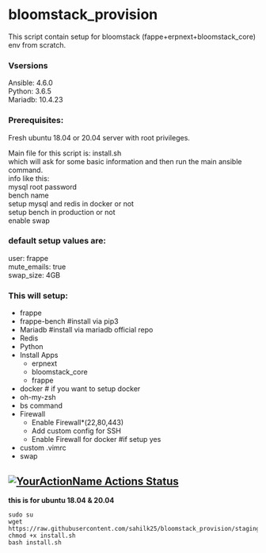 # bloomstack_provision
This script contain setup for bloomstack (fappe+erpnext+bloomstack_core) env from scratch.  

### Vsersions
Ansible: 4.6.0  
Python: 3.6.5  
Mariadb: 10.4.23  

### Prerequisites:  
Fresh ubuntu 18.04 or 20.04 server with root privileges.  

Main file for this script is: install.sh  
which will ask for some basic information and then run the main ansible command.  
info like this:  
mysql root password  
bench name  
setup mysql and redis in docker or not  
setup bench in production or not  
enable swap  

### default setup values are:  
user: frappe  
mute_emails: true  
swap_size: 4GB  

### This will setup:
- frappe 
- frappe-bench #install via pip3
- Mariadb #install via mariadb official repo
- Redis
- Python
- Install Apps
    - erpnext
    - bloomstack_core
    - frappe
- docker # if you want to setup docker
- oh-my-zsh
- bs command
- Firewall
    - Enable Firewall*(22,80,443)
    - Add custom config for SSH
    - Enable Firewall for docker #if setup yes
- custom .vimrc
- swap

## [![YourActionName Actions Status](https://github.com/{userName}/{repoName}/workflows/{workflowName}/badge.svg)](https://github.com/sahilk25/bloomstack_provision/actions)
**this is for ubuntu 18.04 & 20.04**
```
sudo su
wget https://raw.githubusercontent.com/sahilk25/bloomstack_provision/staging/install.sh
chmod +x install.sh
bash install.sh
```
